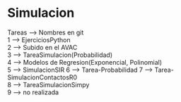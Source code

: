 # Simulacion
Tareas  -->  Nombres en git  
1     -->   EjerciciosPython  
2     -->   Subido en el AVAC  
3     -->   TareaSimulacion(Probabilidad)  
4     -->   Modelos de Regresion(Exponencial, Polinomial)  
5     -->   SimulacionSIR
6     -->   Tarea-Probabilidad
7     -->   Tarea-SimulacionContactosR0  
8     -->   TareaSimulacionSimpy  
9     -->   no realizada
